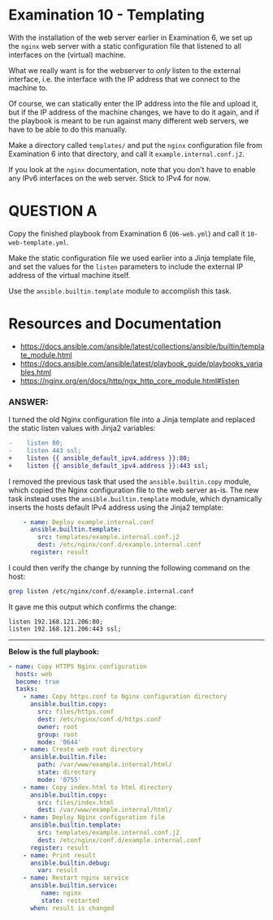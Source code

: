 # Examination 10 - Templating

With the installation of the web server earlier in Examination 6, we set up
the `nginx` web server with a static configuration file that listened to all
interfaces on the (virtual) machine.

What we really want is for the webserver to _only_ listen to the external
interface, i.e. the interface with the IP address that we connect to the machine to.

Of course, we can statically enter the IP address into the file and upload it,
but if the IP address of the machine changes, we have to do it again, and if the
playbook is meant to be run against many different web servers, we have to be able
to do this manually.

Make a directory called `templates/` and put the `nginx` configuration file from Examination 6
into that directory, and call it `example.internal.conf.j2`.

If you look at the `nginx` documentation, note that you don't have to enable any IPv6 interfaces
on the web server. Stick to IPv4 for now.

# QUESTION A

Copy the finished playbook from Examination 6 (`06-web.yml`) and call it `10-web-template.yml`.

Make the static configuration file we used earlier into a Jinja template file,
and set the values for the `listen` parameters to include the external IP
address of the virtual machine itself.

Use the `ansible.builtin.template` module to accomplish this task.

# Resources and Documentation

* https://docs.ansible.com/ansible/latest/collections/ansible/builtin/template_module.html
* https://docs.ansible.com/ansible/latest/playbook_guide/playbooks_variables.html
* https://nginx.org/en/docs/http/ngx_http_core_module.html#listen



### ANSWER:

I turned the old Nginx configuration file into a Jinja template and replaced the static listen values with Jinja2 variables:
```diff
-    listen 80;
-    listen 443 ssl;
+    listen {{ ansible_default_ipv4.address }}:80;
+    listen {{ ansible_default_ipv4.address }}:443 ssl;
```

I removed the previous task that used the `ansible.builtin.copy` module, which copied the Nginx configuration file to the web server as-is. The new task instead uses the `ansible.builtin.template` module, which dynamically inserts the hosts default IPv4 address using the Jinja2 template:
```yml
    - name: Deploy example.internal.conf 
      ansible.builtin.template:
        src: templates/example.internal.conf.j2
        dest: /etc/nginx/conf.d/example.internal.conf
      register: result
```

I could then verify the change by running the following command on the host:
```bash
grep listen /etc/nginx/conf.d/example.internal.conf
```
It gave me this output which confirms the change:
```
listen 192.168.121.206:80;
listen 192.168.121.206:443 ssl;
```

---
**Below is the full playbook:**
```yaml
- name: Copy HTTPS Nginx configuration
  hosts: web
  become: true
  tasks:
    - name: Copy https.conf to Nginx configuration directory
      ansible.builtin.copy:
        src: files/https.conf
        dest: /etc/nginx/conf.d/https.conf
        owner: root
        group: root
        mode: '0644'
    - name: Create web root directory
      ansible.builtin.file:
        path: /var/www/example.internal/html/
        state: directory
        mode: '0755'
    - name: Copy index.html to html directory
      ansible.builtin.copy:
        src: files/index.html
        dest: /var/www/example.internal/html/
    - name: Deploy Nginx configuration file
      ansible.builtin.template:
        src: templates/example.internal.conf.j2
        dest: /etc/nginx/conf.d/example.internal.conf
      register: result
    - name: Print result
      ansible.builtin.debug:
        var: result
    - name: Restart nginx service
      ansible.builtin.service:
         name: nginx
         state: restarted
      when: result is changed
````